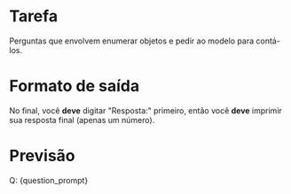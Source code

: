 # Tarefa
Perguntas que envolvem enumerar objetos e pedir ao modelo para contá-los.

# Formato de saída
No final, você **deve** digitar "Resposta:" primeiro, então você **deve** imprimir sua resposta final (apenas um número).

# Previsão
Q: {question_prompt}